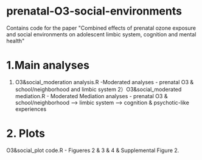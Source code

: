 # prenatal-O3-social-environments
Contains code for the paper "Combined effects of prenatal ozone exposure and social environments on adolescent limbic system, cognition and mental health"
# 1.Main analyses 
 1) O3&social_moderation analysis.R -Moderated  analyses - prenatal O3 & school/neighborhood  and limbic system
 2）O3&social_moderated mediation.R - Moderated Mediation analyses - prenatal O3 & school/neighborhood --> limbic system --> cognition & psychotic-like experiences
# 2. Plots
 O3&social_plot code.R - Figueres 2 & 3 & 4 & Supplemental Figure 2.
